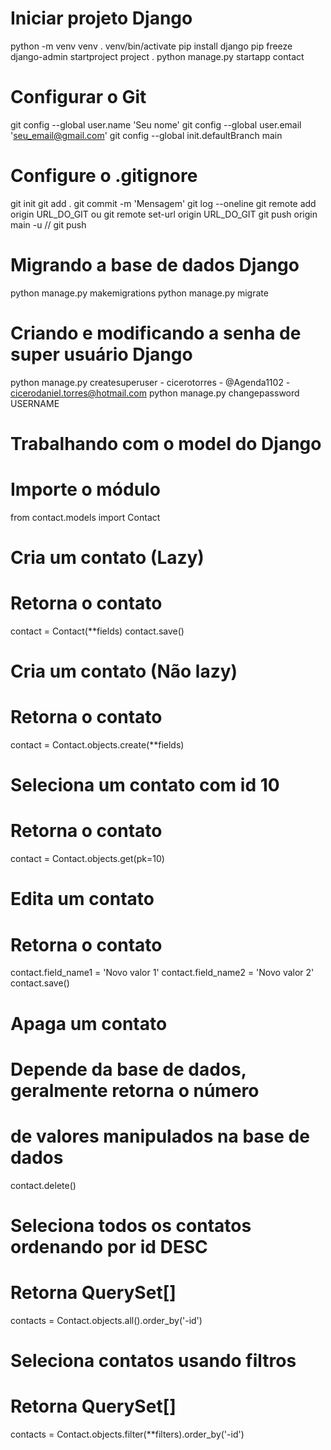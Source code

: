 # Iniciar projeto Django
python -m venv venv
. venv/bin/activate
pip install django
pip freeze
django-admin startproject project .
python manage.py startapp contact

# Configurar o Git
git config --global user.name 'Seu nome'
git config --global user.email 'seu_email@gmail.com'
git config --global init.defaultBranch main

# Configure o .gitignore
git init
git add .
git commit -m 'Mensagem'
git log --oneline
git remote add origin URL_DO_GIT ou git remote set-url origin URL_DO_GIT
git push origin main -u // git push

# Migrando a base de dados Django
python manage.py makemigrations
python manage.py migrate

# Criando e modificando a senha de super usuário Django
python manage.py createsuperuser - cicerotorres - @Agenda1102 - cicerodaniel.torres@hotmail.com
python manage.py changepassword USERNAME

# Trabalhando com o model do Django
# Importe o módulo
from contact.models import Contact
# Cria um contato (Lazy)
# Retorna o contato
contact = Contact(**fields)
contact.save()
# Cria um contato (Não lazy)
# Retorna o contato
contact = Contact.objects.create(**fields)
# Seleciona um contato com id 10
# Retorna o contato
contact = Contact.objects.get(pk=10)
# Edita um contato
# Retorna o contato
contact.field_name1 = 'Novo valor 1'
contact.field_name2 = 'Novo valor 2'
contact.save()
# Apaga um contato
# Depende da base de dados, geralmente retorna o número
# de valores manipulados na base de dados
contact.delete()
# Seleciona todos os contatos ordenando por id DESC
# Retorna QuerySet[]
contacts = Contact.objects.all().order_by('-id')
# Seleciona contatos usando filtros
# Retorna QuerySet[]
contacts = Contact.objects.filter(**filters).order_by('-id')